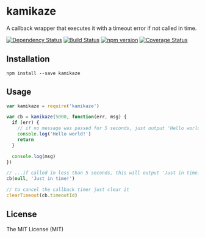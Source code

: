 # kamikaze

A callback wrapper that executes it with a timeout error if not called in time.

[![Dependency Status](https://david-dm.org/zkochan/kamikaze/status.svg?style=flat)](https://david-dm.org/zkochan/kamikaze)
[![Build Status](https://travis-ci.org/zkochan/kamikaze.svg?branch=master)](https://travis-ci.org/zkochan/kamikaze)
[![npm version](https://badge.fury.io/js/kamikaze.svg)](http://badge.fury.io/js/kamikaze)
[![Coverage Status](https://coveralls.io/repos/github/zkochan/kamikaze/badge.svg?branch=master)](https://coveralls.io/github/zkochan/kamikaze?branch=master)


## Installation

```
npm install --save kamikaze
```


## Usage

```js
var kamikaze = require('kamikaze')

var cb = kamikaze(5000, function(err, msg) {
  if (err) {
    // if no message was passed for 5 seconds, just output 'Hello world!'
    console.log('Hello world!')
    return
  }

  console.log(msg)
})

// ...if called in less than 5 seconds, this will output 'Just in time!'
cb(null, 'Just in time!')

// to cancel the callback timer just clear it
clearTimeout(cb.timeoutId)
```


## License

The MIT License (MIT)
